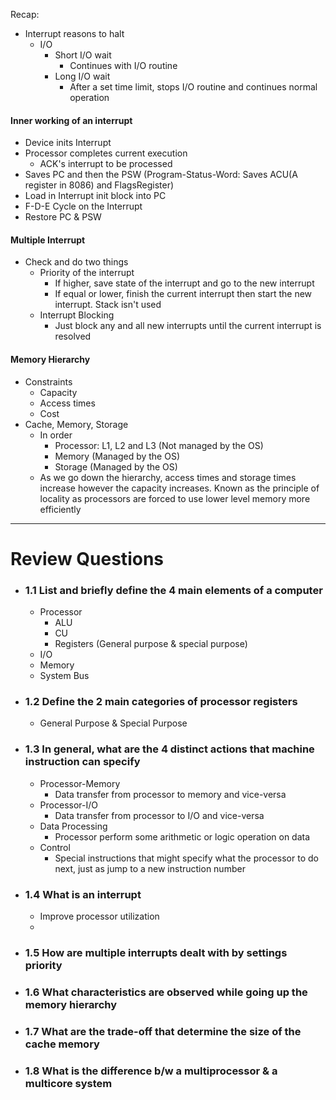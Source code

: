 Recap:
- Interrupt reasons to halt
	- I/O
		- Short I/O wait
			- Continues with I/O routine
		- Long I/O wait
			- After a set time limit, stops I/O routine and continues normal operation

#### Inner working of an interrupt

- Device inits Interrupt
- Processor completes current execution
	- ACK's interrupt to be processed
- Saves PC and then the PSW (Program-Status-Word: Saves ACU(A register in 8086) and FlagsRegister)
- Load in Interrupt init block into PC
- F-D-E Cycle on the Interrupt
- Restore PC & PSW

#### Multiple Interrupt

- Check and do two things
	- Priority of the interrupt
		- If higher, save state of the interrupt and go to the new interrupt
		- If equal or lower, finish the current interrupt then start the new interrupt. Stack isn't used
	- Interrupt Blocking
		- Just block any and all new interrupts until the current interrupt is resolved

#### Memory Hierarchy

- Constraints
	- Capacity
	- Access times
	- Cost
- Cache, Memory, Storage
	- In order
		- Processor: L1, L2 and L3 (Not managed by the OS)
		- Memory (Managed by the OS)
		- Storage (Managed by the OS)
	- As we go down the hierarchy, access times and storage times increase however the capacity increases. Known as the principle of locality as processors are forced to use lower level memory more efficiently

---

# Review Questions

<!-- Taken from the book -->

- ### 1.1 List and briefly define the 4 main elements of a computer
	- Processor
		- ALU
		- CU
		- Registers (General purpose & special purpose)
	- I/O
	- Memory
	- System Bus
- ### 1.2 Define the 2 main categories of processor registers
	- General Purpose & Special Purpose

- ### 1.3 In general, what are the 4 distinct actions that machine instruction can specify
	- Processor-Memory
		- Data transfer from processor to memory and vice-versa
	- Processor-I/O
		- Data transfer from processor to I/O and vice-versa
	- Data Processing
		- Processor perform some arithmetic or logic operation on data
	- Control
		- Special instructions that might specify what the processor to do next, just as jump to a new instruction number

- ### 1.4 What is an interrupt
	- Improve processor utilization
	- 

- ### 1.5 How are multiple interrupts dealt with by settings priority

- ### 1.6 What characteristics are observed while going up the memory hierarchy
- ### 1.7 What are the trade-off that determine the size of the cache memory

- ### 1.8 What is the difference b/w a multiprocessor & a multicore system


